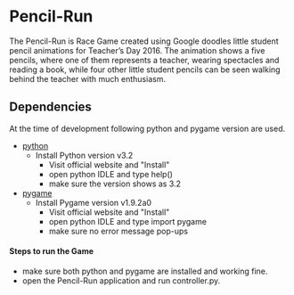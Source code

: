 # Pencil-Run

The Pencil-Run is Race Game created using Google doodles little student pencil animations for Teacher’s Day 2016. The animation shows a five pencils, where one of them represents a teacher, wearing spectacles and reading a book, while four other little student pencils can be seen walking behind the teacher with much enthusiasm.
 
## Dependencies

At the time of development following python and pygame version are used.
* [python](https://www.python.org/)
    * Install Python version v3.2
        * Visit official website and "Install"
        * open python IDLE and type help()
        * make sure the version shows as 3.2
* [pygame](http://pygame.org/)
    * Install Pygame version v1.9.2a0
        * Visit official website and "Install"
        * open python IDLE and type import pygame
        * make sure no error message pop-ups

#### Steps to run the Game
 * make sure both python and pygame are installed and working fine.
 * open the Pencil-Run application and run controller.py.
